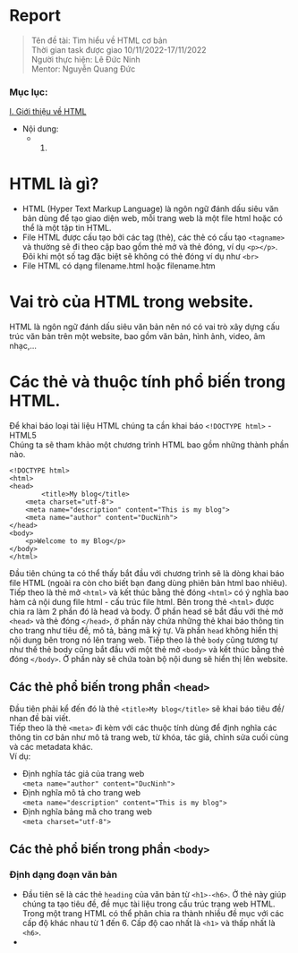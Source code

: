 # Report

>
> Tên đề tài: Tìm hiểu về HTML cơ bản  
> Thời gian task được giao 10/11/2022-17/11/2022  
> Người thực hiện: Lê Đức Ninh  
> Mentor: Nguyễn Quang Đức  
### Mục lục: 
[I. Giới thiệu về HTML](#HTML)
- Nội dung:
  - 1.
<a name = "HTML"></a>
# HTML là gì?
- HTML (Hyper Text Markup Language) là ngôn ngữ đánh dấu siêu văn bản dùng để tạo giao diện web, mỗi trang web là một file html hoặc có thể là một tập tin HTML.  
- File HTML được cấu tạo bởi các tag (thẻ), các thẻ có cấu tạo `<tagname>` và thường sẽ đi theo cặp bao gồm thẻ mở và thẻ đóng, ví dụ `<p></p>`. Đôi khi một số tag đặc biệt sẽ không có thẻ đóng ví dụ như `<br>`  
- File HTML có dạng filename.html hoặc filename.htm
# Vai trò của HTML trong website.
HTML là ngôn ngữ đánh dấu siêu văn bản nên nó có vai trò xây dựng cấu trúc văn bản trên một website, bao gồm văn bản, hình ảnh, video, âm nhạc,...
# Các thẻ và thuộc tính phổ biến trong HTML.
Để khai báo loại tài liệu HTML chúng ta cần khai báo `<!DOCTYPE html>` - HTML5  
Chúng ta sẽ tham khảo một chương trình HTML bao gồm những thành phần nào.
```
<!DOCTYPE html>
<html>
<head>
        <title>My blog</title>
	<meta charset="utf-8">
	<meta name="description" content="This is my blog">
	<meta name="author" content="DucNinh">
</head>
<body>
	<p>Welcome to my Blog</p>
</body>
</html>
```
Đầu tiên chúng ta có thể thấy bắt đầu với chương trình sẽ là dòng khai báo file HTML (ngoài ra còn cho biết bạn đang dùng phiên bản html bao nhiêu). Tiếp theo là thẻ mở `<html>` và kết thúc bằng thẻ đóng `<html>` có ý nghĩa bao hàm cả nội dung file html - cấu trúc file html. Bên trong thẻ `<html>` được chia ra làm 2 phần đó là head và body. Ở phần head sẽ bắt đầu với thẻ mở `<head>` và thẻ đóng `</head>`, ở phần này chứa những thẻ khai báo thông tin cho trang như tiêu đề, mô tả, bảng mã ký tự. Và phần `head` không hiển thị nội dung bên trong nó lên trang web. Tiếp theo là thẻ `body` cũng tương tự như thế thẻ body cũng bắt đầu với một thẻ mở `<body>` và kết thúc bằng thẻ đóng `</body>`. Ở phần này sẽ chứa toàn bộ nội dung sẽ hiển thị lên website.
## Các thẻ phổ biến trong phần `<head>`
Đầu tiên phải kể đến đó là thẻ `<title>My blog</title>` sẽ khai báo tiêu đề/ nhan đề bài viết.<br>
Tiếp theo là thẻ `<meta>` đi kèm với các thuộc tính dùng để định nghĩa các thông tin cơ bản như mô tả trang web, từ khóa, tác giả, chỉnh sửa cuối cùng và các metadata khác.  
Ví dụ: 
- Định nghĩa tác giả của trang web  
`<meta name="author" content="DucNinh">`
- Định nghĩa mô tả cho trang web  
`<meta name="description" content="This is my blog">`
- Định nghĩa bảng mã cho trang web  
`<meta charset="utf-8">`
## Các thẻ phổ biến trong phần `<body>`
### Định dạng đoạn văn bản
- Đầu tiên sẽ là các thẻ `heading` của văn bản từ `<h1>-<h6>`. Ở thẻ này giúp chúng ta tạo tiêu đề, đề mục tài liệu trong cấu trúc trang web HTML. Trong một trang HTML có thể phân chia ra thành nhiều đề mục với các cấp độ khác nhau từ 1 đến 6. Cấp độ cao nhất là `<h1>` và thấp nhất là `<h6>`.  
- 




